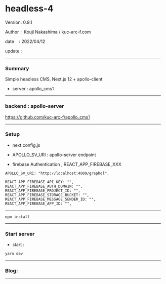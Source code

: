 ﻿# headless-4

 Version: 0.9.1

 Author  : Kouji Nakashima / kuc-arc-f.com

 date    : 2022/04/12

 update  :

***
### Summary

Simple headless CMS, Next.js 12 + apollo-client

* server : apollo_cms1

***
### backend : apollo-server

https://github.com/kuc-arc-f/apollo_cms1

***
### Setup

* next.config.js

* APOLLO_SV_URI : apollo-server endpoint

* firebase Authentication , REACT_APP_FIREBASE_XXX

```
APOLLO_SV_URI: "http://localhost:4000/graphql",

REACT_APP_FIREBASE_API_KEY: "",
REACT_APP_FIREBASE_AUTH_DOMAIN: "",
REACT_APP_FIREBASE_PROJECT_ID: "",
REACT_APP_FIREBASE_STORAGE_BUCKET: "",
REACT_APP_FIREBASE_MESSAGE_SENDER_ID: "",
REACT_APP_FIREBASE_APP_ID: "",

```

***
```
npm install
```

***
### Start server
* start :

```
yarn dev
```

***
### Blog:


***

